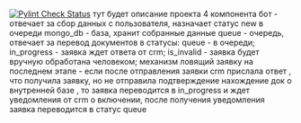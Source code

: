 [![Pylint Check Status](https://github.com/sofiiila/bot-store/actions/workflows/CI_pipeline.yml/badge.svg?branch=dev_0.0/main&job=pylint-check)](https://github.com/sofiiila/bot-store/actions?query=workflow%3ACI+Pipeline)
тут будет описание проекта 
4 компонента 
бот - отвечает за сбор данных с пользователя, назначает статус new в очереди
mongo_db - база, хранит собранные данные 
queue - очередь, отвечает за перевод документов в статусы: queue - в очереди;
in_progress - заявка ждет ответа от crm; is_invalid - заявка будет вручную обработана человеком;
механизм ловящий заявку на последнем этапе - если после отправления заявки crm прислала ответ , 
    что получила заявку, но не отправила подтверждение нахождение док о внутренней базе , то заявка 
    переводится в in_progress и ждет уведомления от crm о включении, после получения уведомления заявка переводится 
    в статус queue

